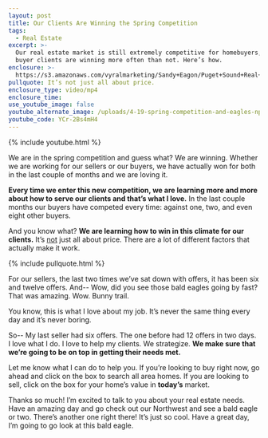 ```yaml
---
layout: post
title: Our Clients Are Winning the Spring Competition
tags:
  - Real Estate
excerpt: >-
  Our real estate market is still extremely competitive for homebuyers, but our
  buyer clients are winning more often than not. Here’s how.
enclosure: >-
  https://s3.amazonaws.com/vyralmarketing/Sandy+Eagon/Puget+Sound+Real+Estate+Agent-+Our+Clients+Are+Winning+the+Spring+Competition.mp4
pullquote: It’s not just all about price.
enclosure_type: video/mp4
enclosure_time:
use_youtube_image: false
youtube_alternate_image: /uploads/4-19-spring-competition-and-eagles-np.jpg
youtube_code: YCr-2Bs4mH4
---
```


{% include youtube.html %}

We are in the spring competition and guess what? We are winning. Whether we are working for our sellers or our buyers, we have actually won for both in the last couple of months and we are loving it.&nbsp;

**Every time we enter this new competition, we are learning more and more about how to serve our clients and that’s what I love.** In the last couple months our buyers have competed every time: against one, two, and even eight other buyers.

And you know what? **We are learning how to win in this climate for our clients.** It’s <u>not</u> just all about price. There are a lot of different factors that actually make it work.

{% include pullquote.html %}

For our sellers, the last two times we’ve sat down with offers, it has been six and twelve offers. And-- Wow, did you see those bald eagles going by fast? That was amazing. Wow. Bunny trail.&nbsp;

You know, this is what I love about my job. It’s never the same thing every day and it’s never boring.

So-- My last seller had six offers. The one before had 12 offers in two days. I love what I do. I love to help my clients. We strategize.&nbsp;**We make sure that we’re going to be on top in getting their needs met.**

Let me know what I can do to help you. If you’re looking to buy right now, go ahead and click on the box to search all area homes. If you are looking to sell, click on the box for your home’s value in&nbsp;**today’s**&nbsp;market.

Thanks so much\! I’m excited to talk to you about your real estate needs. Have an amazing day and go check out our Northwest and see a bald eagle or two. There’s another one right there\! It’s just so cool. Have a great day, I’m going to go look at this bald eagle.